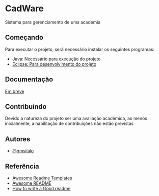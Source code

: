 
# CadWare

Sistema para gerenciamento de uma academia

## Começando
Para executar o projeto, será necessário instalar os seguintes programas:
 - [Java: Necessário para execução do projeto](https://www.oracle.com/java/technologies/downloads/?er=221886)
 - [Eclipse: Para desenvolvimento do projeto](https://www.eclipse.org/downloads/packages/release/oxygen/3a/eclipse-ide-java-ee-developers)
## Documentação

[Em breve](https://link-da-documentação)


## Contribuindo

Devido a natureza do projeto ser uma avaliação acadêmica, ao menos inicialmente, a habilitação de contribuições não estão previstas


## Autores

- [@gmsitalo](https://github.com/gmsitalo)


## Referência

 - [Awesome Readme Templates](https://awesomeopensource.com/project/elangosundar/awesome-README-templates)
 - [Awesome README](https://github.com/matiassingers/awesome-readme)
 - [How to write a Good readme](https://bulldogjob.com/news/449-how-to-write-a-good-readme-for-your-github-project)

